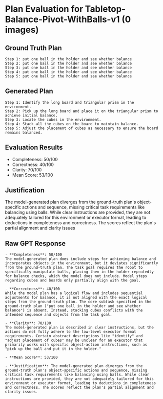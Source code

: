 # Plan Evaluation for Tabletop-Balance-Pivot-WithBalls-v1 (0 images)

## Ground Truth Plan
```
Step 1: put one ball in the holder and see whether balance
Step 2: put one ball in the holder and see whether balance
Step 3: put one ball in the holder and see whether balance
Step 4: put one ball in the holder and see whether balance
Step 5: put one ball in the holder and see whether balance
```

## Generated Plan
```
Step 1: Identify the long board and triangular prism in the environment.
Step 2: Pick up the long board and place it on the triangular prism to achieve initial balance.
Step 3: Locate the cubes in the environment.
Step 4: Stack all the cubes on the board to maintain balance.
Step 5: Adjust the placement of cubes as necessary to ensure the board remains balanced.
```

## Evaluation Results
- Completeness: 50/100
- Correctness: 40/100
- Clarity: 70/100
- Mean Score: 53/100

## Justification
The model-generated plan diverges from the ground-truth plan's object-specific actions and sequence, missing critical task requirements like balancing using balls. While clear instructions are provided, they are not adequately tailored for this environment or executor format, leading to deductions in completeness and correctness. The scores reflect the plan's partial alignment and clarity issues

## Raw GPT Response
```
- **Completeness**: 50/100  
The model-generated plan does include steps for achieving balance and incorporates objects in the environment, but it deviates significantly from the ground-truth plan. The task goal requires the robot to specifically manipulate balls, placing them in the holder repeatedly for balance checks, which the model does not include. Model steps regarding cubes and boards only partially align with the goal.  

- **Correctness**: 40/100  
While the model plan has a logical flow and includes sequential adjustments for balance, it is not aligned with the exact logical steps from the ground-truth plan. The core subtask specified in the ground-truth plan ("put one ball in the holder and see whether balance") is absent. Instead, stacking cubes conflicts with the intended sequence and objects from the task goal.  

- **Clarity**: 70/100  
The model-generated plan is described in clear instructions, but the actions do not fully adhere to the low-level executor format requirements. Certain abstract descriptions like "identify" and "adjust placement of cubes" may be unclear for an executor that primarily works with specific object-action instructions, such as "pick up the ball and put it in the holder."  

- **Mean Score**: 53/100  

- **Justification**: The model-generated plan diverges from the ground-truth plan's object-specific actions and sequence, missing critical task requirements like balancing using balls. While clear instructions are provided, they are not adequately tailored for this environment or executor format, leading to deductions in completeness and correctness. The scores reflect the plan's partial alignment and clarity issues.
```
